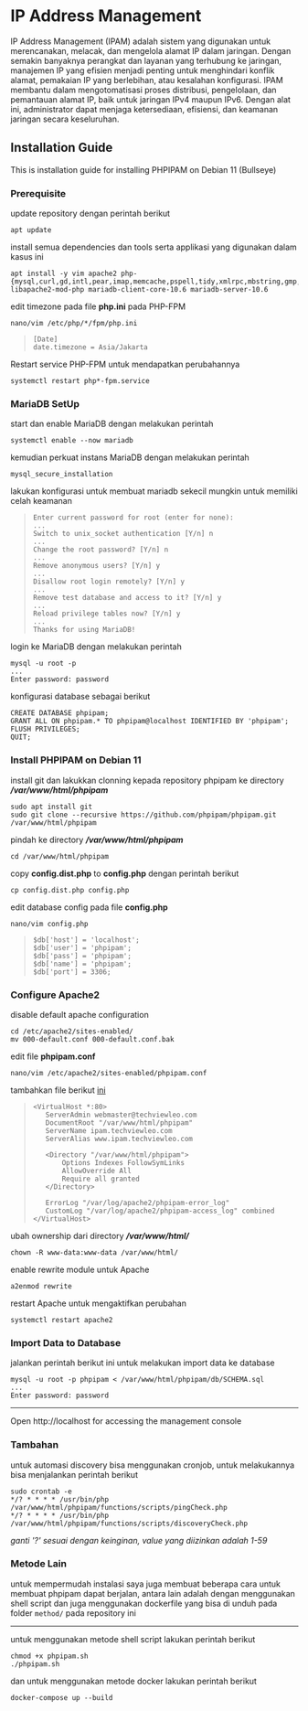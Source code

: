 # IP Address Management

IP Address Management (IPAM) adalah sistem yang digunakan untuk merencanakan, melacak, dan mengelola alamat IP dalam jaringan. Dengan semakin banyaknya perangkat dan layanan yang terhubung ke jaringan, manajemen IP yang efisien menjadi penting untuk menghindari konflik alamat, pemakaian IP yang berlebihan, atau kesalahan konfigurasi. IPAM membantu dalam mengotomatisasi proses distribusi, pengelolaan, dan pemantauan alamat IP, baik untuk jaringan IPv4 maupun IPv6. Dengan alat ini, administrator dapat menjaga ketersediaan, efisiensi, dan keamanan jaringan secara keseluruhan.

## Installation Guide
This is installation guide for installing PHPIPAM on Debian 11 (Bullseye) 

### Prerequisite
update repository dengan perintah berikut

```
apt update
```

install semua dependencies dan tools serta applikasi yang digunakan dalam kasus ini

```
apt install -y vim apache2 php-{mysql,curl,gd,intl,pear,imap,memcache,pspell,tidy,xmlrpc,mbstring,gmp,json,xml,fpm} libapache2-mod-php mariadb-client-core-10.6 mariadb-server-10.6
```

edit timezone pada file **php.ini** pada PHP-FPM
```
nano/vim /etc/php/*/fpm/php.ini
```
> ```
> [Date]
> date.timezone = Asia/Jakarta 
> ```

Restart service PHP-FPM untuk mendapatkan perubahannya
```
systemctl restart php*-fpm.service
```

### MariaDB SetUp
start dan enable MariaDB dengan melakukan perintah
```
systemctl enable --now mariadb
```

kemudian perkuat instans MariaDB dengan melakukan perintah
```
mysql_secure_installation
```

lakukan konfigurasi untuk membuat mariadb sekecil mungkin untuk memiliki celah keamanan

> ```
>Enter current password for root (enter for none):
> ...
>Switch to unix_socket authentication [Y/n] n
> ...
>Change the root password? [Y/n] n
> ...
>Remove anonymous users? [Y/n] y
> ...
>Disallow root login remotely? [Y/n] y
> ...
>Remove test database and access to it? [Y/n] y
> ...
>Reload privilege tables now? [Y/n] y
> ...
>Thanks for using MariaDB!
> ```

login ke MariaDB dengan melakukan perintah
```
mysql -u root -p
...
Enter password: password
```

konfigurasi database sebagai berikut
```
CREATE DATABASE phpipam;
GRANT ALL ON phpipam.* TO phpipam@localhost IDENTIFIED BY 'phpipam';
FLUSH PRIVILEGES;
QUIT;
```

### Install PHPIPAM on Debian 11
install git dan lakukkan clonning kepada repository phpipam ke directory ***/var/www/html/phpipam***
```
sudo apt install git
sudo git clone --recursive https://github.com/phpipam/phpipam.git /var/www/html/phpipam
```

pindah ke directory ***/var/www/html/phpipam***
```
cd /var/www/html/phpipam
```

copy **config.dist.php** to **config.php** dengan perintah berikut
```
cp config.dist.php config.php
```

edit database config pada file **config.php**
```
nano/vim config.php
```
>```
>$db['host'] = 'localhost';
>$db['user'] = 'phpipam';
>$db['pass'] = 'phpipam';
>$db['name'] = 'phpipam';
>$db['port'] = 3306;
>```

### Configure Apache2 
disable default apache configuration
```
cd /etc/apache2/sites-enabled/
mv 000-default.conf 000-default.conf.bak
```

edit file **phpipam.conf**
```
nano/vim /etc/apache2/sites-enabled/phpipam.conf
```

tambahkan file berikut [ini](config/phpipam-apache.conf)
>```
><VirtualHost *:80>
>    ServerAdmin webmaster@techviewleo.com
>    DocumentRoot "/var/www/html/phpipam"
>    ServerName ipam.techviewleo.com
>    ServerAlias www.ipam.techviewleo.com
>
>    <Directory "/var/www/html/phpipam">
>        Options Indexes FollowSymLinks
>        AllowOverride All
>        Require all granted
>    </Directory>
>    
>    ErrorLog "/var/log/apache2/phpipam-error_log"
>    CustomLog "/var/log/apache2/phpipam-access_log" combined
></VirtualHost>
>```

ubah ownership dari directory ***/var/www/html/***
```
chown -R www-data:www-data /var/www/html/
```

enable rewrite module untuk Apache
```
a2enmod rewrite
```

restart Apache untuk mengaktifkan perubahan
```
systemctl restart apache2
```

### Import Data to Database
jalankan perintah berikut ini untuk melakukan import data ke database
```
mysql -u root -p phpipam < /var/www/html/phpipam/db/SCHEMA.sql
...
Enter password: password
```

---
Open http://localhost for accessing the management console

### Tambahan
untuk automasi discovery bisa menggunakan cronjob, untuk melakukannya bisa menjalankan perintah berikut
```
sudo crontab -e
*/? * * * * /usr/bin/php /var/www/html/phpipam/functions/scripts/pingCheck.php
*/? * * * * /usr/bin/php /var/www/html/phpipam/functions/scripts/discoveryCheck.php

```
*ganti '?' sesuai dengan keinginan, value yang diizinkan adalah 1-59*

### Metode Lain
untuk mempermudah instalasi saya juga membuat beberapa cara untuk membuat phpipam dapat berjalan, antara lain adalah dengan menggunakan shell script dan juga menggunakan dockerfile yang bisa di unduh pada folder `method/` pada repository ini

---
untuk menggunakan metode shell script lakukan perintah berikut
```
chmod +x phpipam.sh
./phpipam.sh
```
dan untuk menggunakan metode docker lakukan perintah berikut
```
docker-compose up --build
```
